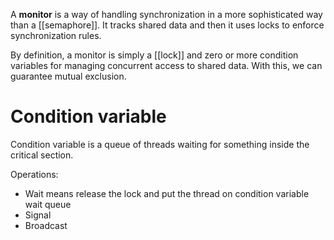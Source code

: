 A **monitor** is a way of handling synchronization in a more sophisticated way than a [[semaphore]]. It tracks shared data and then it uses locks to enforce synchronization rules.

By definition, a monitor is simply a [[lock]] and zero or more condition variables for managing concurrent access to shared data. With this, we can guarantee mutual exclusion.




# Condition variable

Condition variable is a queue of threads waiting for something inside the critical section.

Operations:

- Wait means release the lock and put the thread on condition variable wait queue
- Signal
- Broadcast